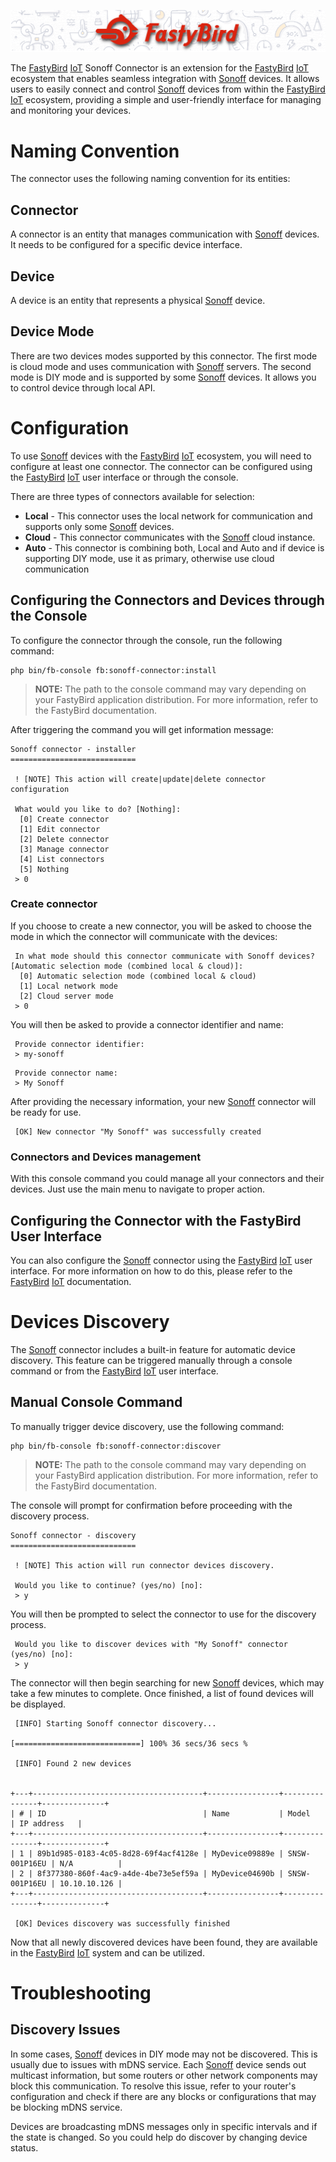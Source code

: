 <p align="center">
	<img src="https://github.com/fastybird/.github/blob/main/assets/repo_title.png?raw=true" alt="FastyBird"/>
</p>

The [FastyBird](https://www.fastybird.com) [IoT](https://en.wikipedia.org/wiki/Internet_of_things) Sonoff Connector is an extension for the [FastyBird](https://www.fastybird.com) [IoT](https://en.wikipedia.org/wiki/Internet_of_things) ecosystem that enables seamless integration
with [Sonoff](https://sonoff.tech) devices. It allows users to easily connect and control [Sonoff](https://sonoff.tech) devices from within the [FastyBird](https://www.fastybird.com) [IoT](https://en.wikipedia.org/wiki/Internet_of_things) ecosystem,
providing a simple and user-friendly interface for managing and monitoring your devices.

# Naming Convention

The connector uses the following naming convention for its entities:

## Connector

A connector is an entity that manages communication with [Sonoff](https://sonoff.tech) devices. It needs to be configured for a specific device interface.

## Device

A device is an entity that represents a physical [Sonoff](https://sonoff.tech) device.

## Device Mode

There are two devices modes supported by this connector.
The first mode is cloud mode and uses communication with [Sonoff](https://sonoff.tech) servers.
The second mode is DIY mode and is supported by some [Sonoff](https://sonoff.tech) devices. It allows you to control device
through local API.

# Configuration

To use [Sonoff](https://sonoff.tech) devices with the [FastyBird](https://www.fastybird.com) [IoT](https://en.wikipedia.org/wiki/Internet_of_things) ecosystem, you will need to configure at least one connector.
The connector can be configured using the [FastyBird](https://www.fastybird.com) [IoT](https://en.wikipedia.org/wiki/Internet_of_things) user interface or through the console.

There are three types of connectors available for selection:

- **Local** - This connector uses the local network for communication and supports only some [Sonoff](https://sonoff.tech) devices.
- **Cloud** - This connector communicates with the [Sonoff](https://sonoff.tech) cloud instance.
- **Auto** - This connector is combining both, Local and Auto and if device is supporting DIY mode, use it as primary, otherwise use cloud communication

## Configuring the Connectors and Devices through the Console

To configure the connector through the console, run the following command:

```shell
php bin/fb-console fb:sonoff-connector:install
```

> **NOTE:**
The path to the console command may vary depending on your FastyBird application distribution. For more information, refer to the FastyBird documentation.

After triggering the command you will get information message:

```shell
Sonoff connector - installer
============================

 ! [NOTE] This action will create|update|delete connector configuration                                                 

 What would you like to do? [Nothing]:
  [0] Create connector
  [1] Edit connector
  [2] Delete connector
  [3] Manage connector
  [4] List connectors
  [5] Nothing
 > 0
```

### Create connector

If you choose to create a new connector, you will be asked to choose the mode in which the connector will communicate with the devices:

```shell
 In what mode should this connector communicate with Sonoff devices? [Automatic selection mode (combined local & cloud)]:
  [0] Automatic selection mode (combined local & cloud)
  [1] Local network mode
  [2] Cloud server mode
 > 0
```

You will then be asked to provide a connector identifier and name:

```shell
 Provide connector identifier:
 > my-sonoff
```

```shell
 Provide connector name:
 > My Sonoff
```

After providing the necessary information, your new [Sonoff](https://sonoff.tech) connector will be ready for use.

```shell
 [OK] New connector "My Sonoff" was successfully created                                                                
```

### Connectors and Devices management

With this console command you could manage all your connectors and their devices. Just use the main menu to navigate to proper action.

## Configuring the Connector with the FastyBird User Interface

You can also configure the [Sonoff](https://sonoff.tech) connector using the [FastyBird](https://www.fastybird.com) [IoT](https://en.wikipedia.org/wiki/Internet_of_things) user interface. For more information on how to do this,
please refer to the [FastyBird](https://www.fastybird.com) [IoT](https://en.wikipedia.org/wiki/Internet_of_things) documentation.

# Devices Discovery

The [Sonoff](https://sonoff.tech) connector includes a built-in feature for automatic device discovery. This feature can be triggered manually
through a console command or from the [FastyBird](https://www.fastybird.com) [IoT](https://en.wikipedia.org/wiki/Internet_of_things) user interface.

## Manual Console Command

To manually trigger device discovery, use the following command:

```shell
php bin/fb-console fb:sonoff-connector:discover
```

> **NOTE:**
The path to the console command may vary depending on your FastyBird application distribution. For more information, refer to the FastyBird documentation.

The console will prompt for confirmation before proceeding with the discovery process.

```shell
Sonoff connector - discovery
============================

 ! [NOTE] This action will run connector devices discovery.

 Would you like to continue? (yes/no) [no]:
 > y
```

You will then be prompted to select the connector to use for the discovery process.

```shell
 Would you like to discover devices with "My Sonoff" connector (yes/no) [no]:
 > y
```

The connector will then begin searching for new [Sonoff](https://sonoff.tech) devices, which may take a few minutes to complete. Once finished,
a list of found devices will be displayed.

```shell
 [INFO] Starting Sonoff connector discovery...

[============================] 100% 36 secs/36 secs %

 [INFO] Found 2 new devices


+---+--------------------------------------+----------------+---------------+--------------+
| # | ID                                   | Name           | Model         | IP address   |
+---+--------------------------------------+----------------+---------------+--------------+
| 1 | 89b1d985-0183-4c05-8d28-69f4acf4128e | MyDevice09889e | SNSW-001P16EU | N/A          |
| 2 | 8f377380-860f-4ac9-a4de-4be73e5ef59a | MyDevice04690b | SNSW-001P16EU | 10.10.10.126 |
+---+--------------------------------------+----------------+---------------+--------------+

 [OK] Devices discovery was successfully finished
```

Now that all newly discovered devices have been found, they are available in the [FastyBird](https://www.fastybird.com) [IoT](https://en.wikipedia.org/wiki/Internet_of_things) system and can be utilized.

# Troubleshooting

## Discovery Issues

In some cases, [Sonoff](https://sonoff.tech) devices in DIY mode may not be discovered. This is usually due to issues with mDNS service. Each [Sonoff](https://sonoff.tech) device
sends out multicast information, but some routers or other network components may block this communication.
To resolve this issue, refer to your router's configuration and check if there are any blocks or configurations that may
be blocking mDNS service.

Devices are broadcasting mDNS messages only in specific intervals and if the state is changed. So you could help do discover by changing device status.
